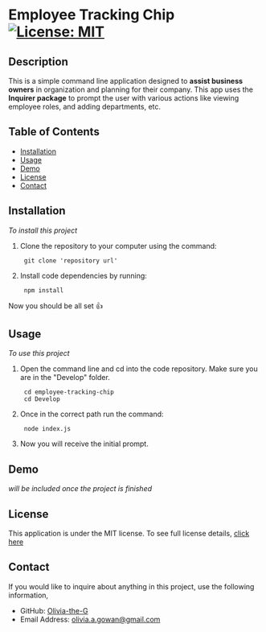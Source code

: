 # Employee Tracking Chip [![License: MIT](https://img.shields.io/badge/License-MIT-yellow?style=flat-square&link=https%3A%2F%2Fopensource.org%2Flicense%2Fmit%2F)](https://opensource.org/license/mit/)

## Description 
This is a simple command line application designed to **assist business owners** in organization and planning for their company. This app uses the **Inquirer package** to prompt the user with various actions like viewing employee roles, and adding departments, etc.

## Table of Contents

- [Installation](#installation)
- [Usage](#usage)
- [Demo](#demo)
- [License](#license)
- [Contact](#contact)

## Installation
*To install this project*

1. Clone the repository to your computer using the command:

        git clone 'repository url'


2. Install code dependencies by running:

        npm install

Now you should be all set 👍

## Usage
*To use this project*

1. Open the command line and cd into the code repository. Make sure you are in the "Develop" folder.

        cd employee-tracking-chip
        cd Develop

2. Once in the correct path run the command:

        node index.js

3. Now you will receive the initial prompt. 

## Demo
*will be included once the project is finished*

## License
This application is under the MIT license. To see full license details, [click here](https://opensource.org/license/mit/)

## Contact
If you would like to inquire about anything in this project, use the following information,
- GitHub: [Olivia-the-G](https://github.com/Olivia-the-G)
- Email Address: olivia.a.gowan@gmail.com
